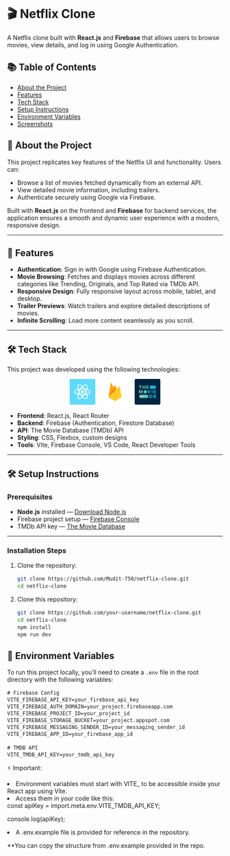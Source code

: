 # 🎬 Netflix Clone

A Netflix clone built with **React.js** and **Firebase** that allows users to browse movies, view details, and log in using Google Authentication.

## 📚 Table of Contents
- [About the Project](#about-the-project)
- [Features](#features)
- [Tech Stack](#tech-stack)
- [Setup Instructions](#setup-instructions)
- [Environment Variables](#environment-variables)
- [Screenshots](#screenshots)


## 📖 About the Project

This project replicates key features of the Netflix UI and functionality. Users can:
- Browse a list of movies fetched dynamically from an external API.
- View detailed movie information, including trailers.
- Authenticate securely using Google via Firebase.

Built with **React.js** on the frontend and **Firebase** for backend services, the application ensures a smooth and dynamic user experience with a modern, responsive design.

---

## 🚀 Features

- **Authentication**: Sign in with Google using Firebase Authentication.
- **Movie Browsing**: Fetches and displays movies across different categories like Trending, Originals, and Top Rated via TMDb API.
- **Responsive Design**: Fully responsive layout across mobile, tablet, and desktop.
- **Trailer Previews**: Watch trailers and explore detailed descriptions of movies.
- **Infinite Scrolling**: Load more content seamlessly as you scroll.

---

## 🛠 Tech Stack
This project was developed using the following technologies:

<p align="center">
  <a href="https://react.dev/" target="_blank" style="text-decoration: none;">
    <img src="https://github.com/Mudit-750/netflix-clone/blob/main/docs/react_icon.png" alt="React JS" width="60">
  </a>
  &nbsp;&nbsp;
  <a href="https://firebase.google.com/" target="_blank" style="text-decoration: none;">
    <img src="https://github.com/Mudit-750/netflix-clone/blob/main/docs/firebase_icon.png" alt="Firebase" width="60">
  </a>
  &nbsp;&nbsp;
  <a href="https://www.themoviedb.org/" target="_blank" style="text-decoration: none;">
    <img src="https://github.com/Mudit-750/netflix-clone/blob/main/docs/tmdb_icon.png" alt="TMDb" width="60">
  </a>
</p>

- **Frontend**: React.js, React Router
- **Backend**: Firebase (Authentication, Firestore Database)
- **API**: The Movie Database (TMDb) API
- **Styling**: CSS, Flexbox, custom designs
- **Tools**: Vite, Firebase Console, VS Code, React Developer Tools

---

## 🛠️ Setup Instructions

### Prerequisites
- **Node.js** installed — [Download Node.js](https://nodejs.org/)
- Firebase project setup — [Firebase Console](https://console.firebase.google.com/)
- TMDb API key — [The Movie Database](https://www.themoviedb.org/)

---

### Installation Steps

1. Clone the repository:
   ```bash
   git clone https://github.com/Mudit-750/netflix-clone.git
   cd netflix-clone


1. Clone this repository:
   ```bash
   git clone https://github.com/your-username/netflix-clone.git
   cd netflix-clone
   npm install
   npm run dev

## 🔐 Environment Variables

To run this project locally, you’ll need to create a `.env` file in the root directory with the following variables:

```env
# Firebase Config
VITE_FIREBASE_API_KEY=your_firebase_api_key
VITE_FIREBASE_AUTH_DOMAIN=your_project.firebaseapp.com
VITE_FIREBASE_PROJECT_ID=your_project_id
VITE_FIREBASE_STORAGE_BUCKET=your_project.appspot.com
VITE_FIREBASE_MESSAGING_SENDER_ID=your_messaging_sender_id
VITE_FIREBASE_APP_ID=your_firebase_app_id

# TMDB API
VITE_TMDB_API_KEY=your_tmdb_api_key
```
⚡ Important:

<li>Environment variables must start with VITE_ to be accessible inside your React app using Vite.</li>
<li>Access them in your code like this:</li>
const apiKey = import.meta.env.VITE_TMDB_API_KEY;

console.log(apiKey);

<li>A .env.example file is provided for reference in the repository.</li>

**You can copy the structure from .env.example provided in the repo.


